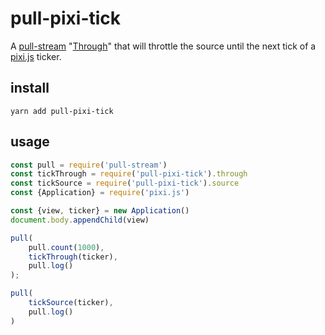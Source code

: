 # pull-pixi-tick
A [pull-stream][pull-stream] "[Through][Through]" that will throttle the source until the next tick of a  [pixi.js][pixi.js] ticker.

## install

```
yarn add pull-pixi-tick
```

## usage

```javascript
const pull = require('pull-stream')
const tickThrough = require('pull-pixi-tick').through
const tickSource = require('pull-pixi-tick').source
const {Application} = require('pixi.js')

const {view, ticker} = new Application()
document.body.appendChild(view)

pull(
    pull.count(1000),
    tickThrough(ticker),
    pull.log()
);

pull(
    tickSource(ticker),
    pull.log()
)
```
[pull-stream]: https://github.com/pull-stream/pull-stream
[Through]: https://github.com/pull-stream/pull-stream/blob/master/docs/throughs/index.md
[pixi.js]: http://www.pixijs.com/

